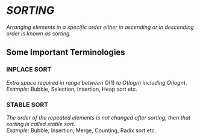 # _SORTING_
_Arranging elements in a specific order either in ascending or in descending order is known as sorting._

## Some Important Terminologies
### INPLACE SORT
_Extra space required in range between_ $O(1)$ _to_ $O(logn)$ _including_ $O(logn)$.<br>
$Example:$ Bubble, Selection, Insertion, Heap sort etc.

### STABLE SORT
_The order of the repeated elements is not changed after sorting, then that sorting is called stable sort._ <br>
$Example:$ Bubble, Insertion, Merge, Counting, Radix sort etc.
